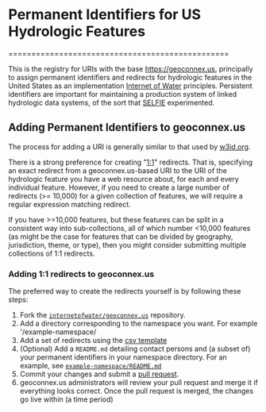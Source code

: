 # Permanent Identifiers for US Hydrologic Features
================================================

This is the registry for URIs with the base https://geoconnex.us, principally to assign permanent identifiers and redirects for hydrologic features in the United States as an implementation [Internet of Water](https://www.aspeninstitute.org/tag/internet-of-water/) principles. Persistent identifiers are important for maintaining a production system of linked hydrologic data systems, of the sort that [SELFIE](https://github.com/opengeospatial/SELFIE) experimented. 

## Adding Permanent Identifiers to geoconnex.us

The process for adding a URI is generally similar to that used by [w3id.org](https://github.com/perma-id/w3id.org).

There is a strong preference for creating "[1:1](#adding-1:1-redirects-to-geoconnex.us)" redirects. That is, specifying an exact redirect from a geoconnex.us-based URI to the URI of the hydrologic feature you have a web resource about, for each and every individual feature. However, if you need to create a large number of redirects (>= 10,000) for a given collection of features, we will require a regular expression matching redirect. 

If you have >=10,000 features, but these features can be split in a consistent way into sub-collections, all of which number <10,000 features (as might be the case for features that can be divided by geography, jurisdiction, theme, or type), then you might consider submitting multiple collections of 1:1 redirects.

### Adding 1:1 redirects to geoconnex.us


The preferred way to create the redirects yourself is by following these steps:

1. Fork the [`internetofwater/geoconnex.us`](https://github.com/internetofwater/geoconnex.us) repository.
2. Add a directory corresponding to the namespace you want. For example '/example-namespace/
3. Add a set of redirects using the [csv template](https://github.com/internetofwater/geoconnex.us/blob/master/example-namespace/example_ids.csv)
4. (Optional) Add a `README.md` detailing contact persons and 
   (a subset of) your permanent identifiers in your namespace directory. For an example, 
   see [`example-namespace/README.md`](example-namespace/README.md)
5. Commit your changes and submit a 
   [pull request](https://github.com/internetofwater/geoconnex.us/pulls).
6. geoconnex.us administrators will review your pull request and merge it if 
   everything looks correct. Once the pull request is merged, the changes go
   live within (a time period)

